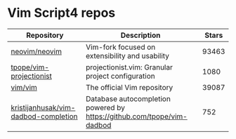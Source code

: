 # Vim Script4 repos

| Repository                                                                                      | Description                                                              | Stars |
| ----------------------------------------------------------------------------------------------- | ------------------------------------------------------------------------ | ----- |
| [neovim/neovim](https://github.com/neovim/neovim)                                               | Vim-fork focused on extensibility and usability                          | 93463 |
| [tpope/vim-projectionist](https://github.com/tpope/vim-projectionist)                           | projectionist.vim: Granular project configuration                        | 1080  |
| [vim/vim](https://github.com/vim/vim)                                                           | The official Vim repository                                              | 39087 |
| [kristijanhusak/vim-dadbod-completion](https://github.com/kristijanhusak/vim-dadbod-completion) | Database autocompletion powered by <https://github.com/tpope/vim-dadbod> | 752   |
